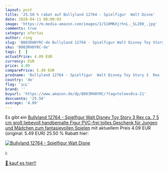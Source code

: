 ```yaml
---
layout: post
title: '25.50 % rabat auf Bullyland 12764 - Spielfigur  Walt Disne'
date: 2020-04-11 08:09:03
image: 'https://m.media-amazon.com/images/I/510MKXjrhnL._SL200_.jpg'
comments: true
category: ofertas
author: ring
slug: 'B003RH0YRC-de Bullyland 12764 - Spielfigur Walt Disney Toy Story 3 Rex...'
sku: 'B003RH0YRC-de'
tags: [  ]
actualPrice: 4.09 EUR
currency: EUR
price: 4.09
comparePrice: 5.49 EUR
prodname: 'Bullyland 12764 - Spielfigur  Walt Disney Toy Story 3  Rex  ca. 7 5 cm groß  liebevoll handbemalte Figur  PVC-frei  tolles Geschenk für Jungen und Mädchen zum fantasievollen Spielen'
country: 'de'
flag: '🇩🇪'
brand: ''
buyurl: 'https://www.amazon.de/dp/B003RH0YRC/?tag=tolees0ca-21'
descuento: '25.50'
average: '4.09'
---
```


Es gibt ein [Bullyland 12764 - Spielfigur  Walt Disney Toy Story 3  Rex  ca. 7 5 cm groß  liebevoll handbemalte Figur  PVC-frei  tolles Geschenk für Jungen und Mädchen zum fantasievollen Spielen](https://www.amazon.de/dp/B003RH0YRC/?tag=tolees0ca-21) mit aktuellem Preis 4.09 EUR (original: 5.49 EUR) 25.50 % Rabatt hier:

[![Bullyland 12764 - Spielfigur  Walt Disne](https://m.media-amazon.com/images/I/510MKXjrhnL._SL200_.jpg)](https://www.amazon.de/dp/B003RH0YRC/?tag=tolees0ca-21)

ℹ️:


[🛒 kauf es hier!!](https://www.amazon.de/dp/B003RH0YRC/?tag=tolees0ca-21)
